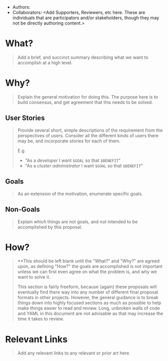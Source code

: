 # <Proposal Name>

* Authors: <Add Authors Here>
* Collaborators: <Add Supporters, Reviewers, etc here. These are individuals
  that are participators and/or stakeholders, though they may not be directly
  authoring content.>

# What?

> Add a brief, and succinct summary describing what we want to accomplish at a
> high level.

# Why?

> Explain the general motivation for doing this. The purpose here is to build
> consensus, and get agreement that this needs to be solved.

## User Stories

> Provide several short, simple descriptions of the requirement from the
> perspectives of users. Consider all the different kinds of users there may be,
> and incorporate stories for each of them.
>
> E.g.
>
>  - "As a _developer_ I want `$GOAL` so that `$BENEFIT`"
>  - "As a _cluster administrator_ I want `$GOAL` so that `$BENEFIT`"

## Goals

> As an extension of the motivation, enumerate specific goals.

## Non-Goals

> Explain which things are not goals, and not intended to be accomplished by
> this proposal.

# How?

> **This should be left blank until the "What?" and "Why?" are agreed upon,
> as defining "How?" the goals are accomplished is not important unless we can
> first even agree on what the problem is, and why we want to solve it.
>
> This section is fairly freeform, because (again) these proposals will
> eventually find there way into any number of different final proposal formats
> in other projects. However, the general guidance is to break things down into
> highly focused sections as much as possible to help make things easier to
> read and review. Long, unbroken walls of code and YAML in this document are
> not advisable as that may increase the time it takes to review.

# Relevant Links

> Add any relevant links to any relevant or prior art here.
